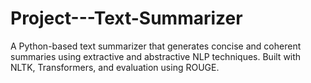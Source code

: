 # Project---Text-Summarizer
A Python-based text summarizer that generates concise and coherent summaries using extractive and abstractive NLP techniques. Built with NLTK, Transformers, and evaluation using ROUGE.
